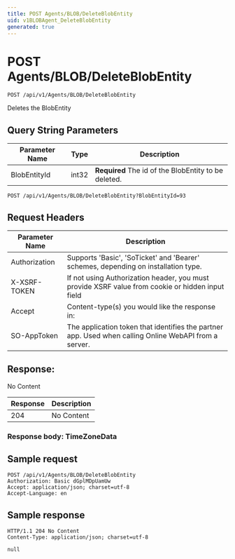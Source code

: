 ```yaml
---
title: POST Agents/BLOB/DeleteBlobEntity
uid: v1BLOBAgent_DeleteBlobEntity
generated: true
---
```


# POST Agents/BLOB/DeleteBlobEntity

```http
POST /api/v1/Agents/BLOB/DeleteBlobEntity
```

Deletes the BlobEntity







## Query String Parameters

| Parameter Name | Type |  Description |
|----------------|------|--------------|
| BlobEntityId | int32 | **Required** The id of the BlobEntity to be deleted. |

```http
POST /api/v1/Agents/BLOB/DeleteBlobEntity?BlobEntityId=93
```


## Request Headers

| Parameter Name | Description |
|----------------|-------------|
| Authorization  | Supports 'Basic', 'SoTicket' and 'Bearer' schemes, depending on installation type. |
| X-XSRF-TOKEN   | If not using Authorization header, you must provide XSRF value from cookie or hidden input field |
| Accept         | Content-type(s) you would like the response in:  |
| SO-AppToken | The application token that identifies the partner app. Used when calling Online WebAPI from a server. |


## Response:

No Content

| Response | Description |
|----------------|-------------|
| 204 | No Content |

### Response body: TimeZoneData


## Sample request

```http!
POST /api/v1/Agents/BLOB/DeleteBlobEntity
Authorization: Basic dGplMDpUamUw
Accept: application/json; charset=utf-8
Accept-Language: en
```

## Sample response

```http_
HTTP/1.1 204 No Content
Content-Type: application/json; charset=utf-8

null
```